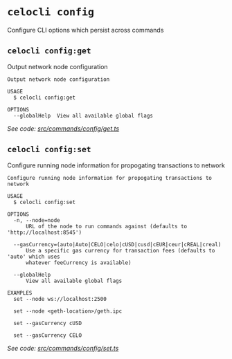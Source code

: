 # `celocli config`

Configure CLI options which persist across commands


## `celocli config:get`

Output network node configuration

```
Output network node configuration

USAGE
  $ celocli config:get

OPTIONS
  --globalHelp  View all available global flags
```

_See code: [src/commands/config/get.ts](https://github.com/celo-org/celo-monorepo/tree/master/packages/cli/src/commands/config/get.ts)_

## `celocli config:set`

Configure running node information for propogating transactions to network

```
Configure running node information for propogating transactions to network

USAGE
  $ celocli config:set

OPTIONS
  -n, --node=node
      URL of the node to run commands against (defaults to 'http://localhost:8545')

  --gasCurrency=(auto|Auto|CELO|celo|cUSD|cusd|cEUR|ceur|cREAL|creal)
      Use a specific gas currency for transaction fees (defaults to 'auto' which uses
      whatever feeCurrency is available)

  --globalHelp
      View all available global flags

EXAMPLES
  set --node ws://localhost:2500

  set --node <geth-location>/geth.ipc

  set --gasCurrency cUSD

  set --gasCurrency CELO
```

_See code: [src/commands/config/set.ts](https://github.com/celo-org/celo-monorepo/tree/master/packages/cli/src/commands/config/set.ts)_

